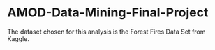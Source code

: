 # AMOD-Data-Mining-Final-Project
The dataset chosen for this analysis is the Forest Fires Data Set from Kaggle.
